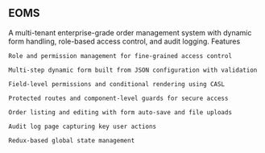 ## EOMS

A multi-tenant enterprise-grade order management system with dynamic form handling, role-based access control, and audit logging.
Features

    Role and permission management for fine-grained access control

    Multi-step dynamic form built from JSON configuration with validation

    Field-level permissions and conditional rendering using CASL

    Protected routes and component-level guards for secure access

    Order listing and editing with form auto-save and file uploads

    Audit log page capturing key user actions

    Redux-based global state management
